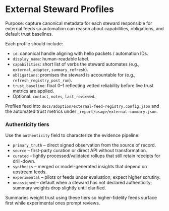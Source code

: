 # External Steward Profiles

Purpose: capture canonical metadata for each steward responsible for external feeds so automation can reason about capabilities, obligations, and default trust baselines.

Each profile should include:

- `id`: canonical handle aligning with hello packets / automation IDs.
- `display_name`: human-readable label.
- `capabilities`: short list of verbs the steward automates (e.g., `external_adapter`, `summary_refresh`).
- `obligations`: promises the steward is accountable for (e.g., `refresh_registry_post_run`).
- `trust_baseline`: float 0–1 reflecting vetted reliability before live trust metrics are applied.
- Optional: `contact`, `notes`, `last_reviewed`.

Profiles feed into `docs/adoption/external-feed-registry.config.json` and the automated trust metrics under `_report/usage/external-summary.json`.

### Authenticity tiers

Use the `authenticity` field to characterize the evidence pipeline:

- `primary_truth` – direct signed observation from the source of record.
- `source` – first-party curation or direct API without transformation.
- `curated` – lightly processed/validated rollups that still retain receipts for drill-down.
- `synthesis` – merged or model-generated insights that depend on upstream feeds.
- `experimental` – pilots or feeds under evaluation; expect higher scrutiny.
- `unassigned` – default when a steward has not declared authenticity; summary weights drop slightly until clarified.

Summaries weight trust using these tiers so higher-fidelity feeds surface first while experimental ones prompt reviews.
